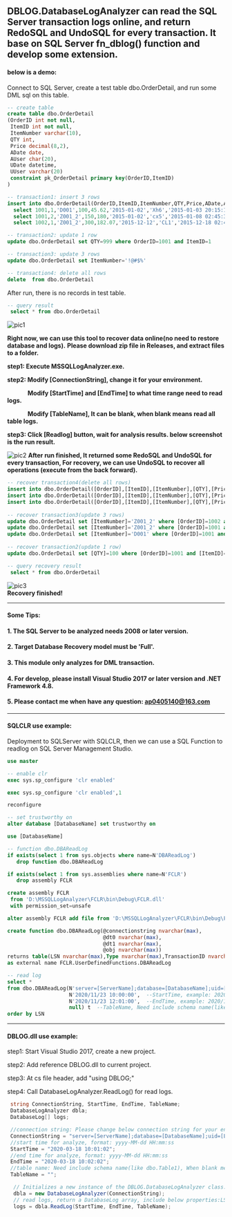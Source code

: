 ## DBLOG.DatabaseLogAnalyzer can read the SQL Server transaction logs online, and return RedoSQL and UndoSQL for every transaction. It base on SQL Server fn_dblog() function and develop some extension.

#### below is a demo:
Connect to SQL Server, create a test table dbo.OrderDetail, and run some DML sql on this table.
~~~~sql
-- create table
create table dbo.OrderDetail
(OrderID int not null,
 ItemID int not null,
 ItemNumber varchar(10),
 QTY int,
 Price decimal(8,2),
 ADate date,
 AUser char(20),
 UDate datetime,
 UUser varchar(20)
 constraint pk_OrderDetail primary key(OrderID,ItemID)
)

-- transaction1: insert 3 rows
insert into dbo.OrderDetail(OrderID,ItemID,ItemNumber,QTY,Price,ADate,AUser,UDate,UUser)
  select 1001,1,'D001',100,45.62,'2015-01-02','Xh6','2015-01-03 20:15:18','Lx4' union all
  select 1001,2,'Z001_2',150,180,'2015-01-02','cx5','2015-01-08 02:45:32','Yx3' union all
  select 1002,1,'Z001_2',300,182.07,'2015-12-12','CL1','2015-12-18 02:45:32','LY6'

-- transaction2: update 1 row
update dbo.OrderDetail set QTY=999 where OrderID=1001 and ItemID=1

-- transaction3: update 3 rows
update dbo.OrderDetail set ItemNumber='!@#$%'

-- transaction4: delete all rows
delete  from dbo.OrderDetail
~~~~
After run, there is no records in test table.
~~~~sql
-- query result
 select * from dbo.OrderDetail
~~~~
![pic1](https://img-blog.csdn.net/20160114160814768?watermark/2/text/aHR0cDovL2Jsb2cuY3Nkbi5uZXQv/font/5a6L5L2T/fontsize/400/fill/I0JBQkFCMA==/dissolve/70/gravity/SouthEast "")

**Right now, we can use this tool to recover data online(no need to restore database and logs).**
**Please download zip file in Releases, and extract files to a folder.**

**step1: Execute MSSQLLogAnalyzer.exe.**

**step2: Modify [ConnectionString], change it for your environment.**

&nbsp;&nbsp;&nbsp;&nbsp;&nbsp;&nbsp;&nbsp;&nbsp;&nbsp;&nbsp;&nbsp;&nbsp;**Modify [StartTime] and [EndTime] to what time range need to read logs.**

&nbsp;&nbsp;&nbsp;&nbsp;&nbsp;&nbsp;&nbsp;&nbsp;&nbsp;&nbsp;&nbsp;&nbsp;**Modify [TableName], It can  be blank, when blank means read all table logs.**

**step3: Click [Readlog] button, wait for analysis results. below screenshot is the run result.**

![pic2](https://img-blog.csdnimg.cn/20200321113032844.png?x-oss-process=image/watermark,type_ZmFuZ3poZW5naGVpdGk,shadow_10,text_aHR0cHM6Ly9ibG9nLmNzZG4ubmV0L2FwMDQwNTE0MA==,size_16,color_FFFFFF,t_70 "")
**After run finished, It returned some RedoSQL and UndoSQL for every transaction, For recovery,  we can use UndoSQL to recover all operations (execute from the back forward).**
~~~~sql
-- recover transaction4(delete all rows)
insert into dbo.OrderDetail([OrderID],[ItemID],[ItemNumber],[QTY],[Price],[ADate],[AUser],[UDate],[UUser]) values(1002, 1, '!@#$%', 300, 182.07, '2015-12-12', 'CL1', '2015-12-18 02:45:32.000', 'LY6'); 
insert into dbo.OrderDetail([OrderID],[ItemID],[ItemNumber],[QTY],[Price],[ADate],[AUser],[UDate],[UUser]) values(1001, 2, '!@#$%', 150, 180.00, '2015-01-02', 'cx5', '2015-01-08 02:45:32.000', 'Yx3'); 
insert into dbo.OrderDetail([OrderID],[ItemID],[ItemNumber],[QTY],[Price],[ADate],[AUser],[UDate],[UUser]) values(1001, 1, '!@#$%', 999, 45.62, '2015-01-02', 'Xh6', '2015-01-03 20:15:18.000', 'Lx4'); 
 
-- recover transaction3(update 3 rows)
update dbo.OrderDetail set [ItemNumber]='Z001_2' where [OrderID]=1002 and [ItemID]=1
update dbo.OrderDetail set [ItemNumber]='Z001_2' where [OrderID]=1001 and [ItemID]=2
update dbo.OrderDetail set [ItemNumber]='D001' where [OrderID]=1001 and [ItemID]=1
 
-- recover transaction2(update 1 row)
update dbo.OrderDetail set [QTY]=100 where [OrderID]=1001 and [ItemID]=1

-- query recovery result
 select * from dbo.OrderDetail
~~~~
![pic3](https://img-blog.csdn.net/20160114161619096?watermark/2/text/aHR0cDovL2Jsb2cuY3Nkbi5uZXQv/font/5a6L5L2T/fontsize/400/fill/I0JBQkFCMA==/dissolve/70/gravity/SouthEast "")
<br/>
**Recovery finished!**

----
#### Some Tips:
#### 1. The SQL Server to be analyzed needs 2008 or later version.
#### 2. Target Database Recovery model must be 'Full'.
#### 3. This module only analyzes for DML transaction.
#### 4. For develop, please install Visual Studio 2017 or later version and .NET Framework 4.8.
#### 5. Please contact me when have any question: ap0405140@163.com
----

#### SQLCLR use example:
Deployment to SQLServer with SQLCLR, then we can use a SQL Function to readlog on SQL Server Management Studio.
~~~~sql
use master

-- enable clr
exec sys.sp_configure 'clr enabled'

exec sys.sp_configure 'clr enabled',1

reconfigure

-- set trustworthy on
alter database [DatabaseName] set trustworthy on

use [DatabaseName]

-- function dbo.DBAReadLog
if exists(select 1 from sys.objects where name=N'DBAReadLog')
   drop function dbo.DBAReadLog

if exists(select 1 from sys.assemblies where name=N'FCLR')
   drop assembly FCLR

create assembly FCLR 
 from 'D:\MSSQLLogAnalyzer\FCLR\bin\Debug\FCLR.dll'
 with permission_set=unsafe

alter assembly FCLR add file from 'D:\MSSQLLogAnalyzer\FCLR\bin\Debug\FCLR.pdb';

create function dbo.DBAReadLog(@connectionstring nvarchar(max),
                               @dt0 nvarchar(max),
                               @dt1 nvarchar(max),
                               @obj nvarchar(max))
returns table(LSN nvarchar(max),Type nvarchar(max),TransactionID nvarchar(max),BeginTime nvarchar(max),EndTime nvarchar(max),ObjectName nvarchar(max),Operation nvarchar(max),RedoSQL nvarchar(max),UndoSQL nvarchar(max),Message nvarchar(max))
as external name FCLR.UserDefinedFunctions.DBAReadLog

-- read log
select * 
from dbo.DBAReadLog(N'server=[ServerName];database=[DatabaseName];uid=[LoginName];pwd=[Password];Connection Timeout=5;Integrated Security=false;',  -- Database connection string
                    N'2020/11/23 10:00:00',  --StartTime, example: 2020/11/23 10:00:00
                    N'2020/11/23 12:01:00',  --EndTime, example: 2020/11/23 12:01:00
                    null) t  --TableName, Need include schema name(like dbo.Table1), When blank or null means query all tables logs.
order by LSN
~~~~
----

#### DBLOG.dll use example:
step1: Start Visual Studio 2017, create a new project.

step2: Add reference DBLOG.dll to current project.

step3: At cs file header, add "using DBLOG;"

step4: Call DatabaseLogAnalyzer.ReadLog() for read logs.

```csharp
 string ConnectionString, StartTime, EndTime, TableName;
 DatabaseLogAnalyzer dbla;
 DatabaseLog[] logs;

 //connection string: Please change below connection string for your environment.
 ConnectionString = "server=[ServerName];database=[DatabaseName];uid=[LoginName];pwd=[Password];Connection Timeout=5;Integrated Security=false;";
 //start time for analyze, format: yyyy-MM-dd HH:mm:ss
 StartTime = "2020-03-18 10:01:02"; 
 //end time for analyze, format: yyyy-MM-dd HH:mm:ss
 EndTime = "2020-03-18 10:02:02"; 
 //table name: Need include schema name(like dbo.Table1), When blank means query all tables 's logs, you can change it for need.
 TableName = ""; 

  // Initializes a new instance of the DBLOG.DatabaseLogAnalyzer class.
  dbla = new DatabaseLogAnalyzer(ConnectionString);  
  // read logs, return a DatabaseLog array, include below properties:LSN,TransactionID,BeginTime,EndTime,ObjectName,Operation,RedoSQL,UndoSQL.
  logs = dbla.ReadLog(StartTime, EndTime, TableName); 
```
